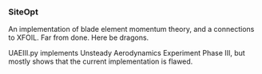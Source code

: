 ### SiteOpt

An implementation of blade element momentum theory, and a connections to XFOIL. Far from done. Here be dragons.

UAEIII.py implements Unsteady Aerodynamics Experiment Phase III, but mostly shows that the current implementation is flawed.